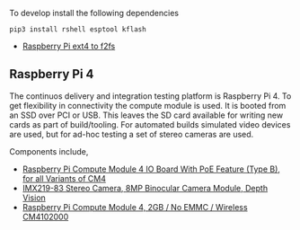 To develop install the following dependencies

    pip3 install rshell esptool kflash
    

- [Raspberry Pi ext4 to f2fs](http://whitehorseplanet.org/gate/topics/documentation/public/howto_ext4_to_f2fs_root_partition_raspi.html)


## Raspberry Pi 4

The continuos delivery and integration testing platform is Raspberry Pi 4. To get flexibility in connectivity the compute module is used.
It is booted from an SSD over PCI or USB. This leaves the SD card available for writing new cards as part of build/tooling.
For automated builds simulated video devices are used, but for ad-hoc testing a set of stereo cameras are used.

Components include,

* [Raspberry Pi Compute Module 4 IO Board With PoE Feature (Type B), for all Variants of CM4](https://www.waveshare.com/compute-module-4-poe-board-b.htm?___SID=U)
* [IMX219-83 Stereo Camera, 8MP Binocular Camera Module, Depth Vision](https://www.waveshare.com/imx219-83-stereo-camera.htm)
* [Raspberry Pi Compute Module 4, 2GB / No EMMC / Wireless CM4102000](https://www.waveshare.com/product/raspberry-pi/boards-kits/compute-module-4-cat/compute-module-4.htm?sku=18788)
